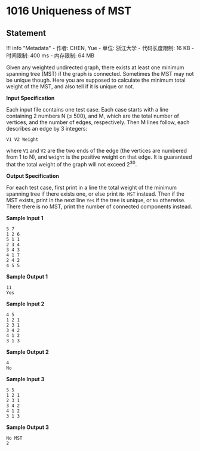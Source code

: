 
# 1016 Uniqueness of MST

## Statement

!!! info "Metadata"
    - 作者: CHEN, Yue
    - 单位: 浙江大学
    - 代码长度限制: 16 KB
    - 时间限制: 400 ms
    - 内存限制: 64 MB

Given any weighted undirected graph, there exists at least one minimum spanning tree (MST) if the graph is connected. Sometimes the MST may not be unique though. Here you are supposed to calculate the minimum total weight of the MST, and also tell if it is unique or not.

**Input Specification**

Each input file contains one test case. Each case starts with a line containing 2 numbers N ($\le$ 500), and M, which are the total number of vertices, and the number of edges, respectively. Then M lines follow, each describes an edge by 3 integers:
```
V1 V2 Weight
```
where `V1` and `V2` are the two ends of the edge (the vertices are numbered from 1 to N), and `Weight` is the positive weight on that edge. It is guaranteed that the total weight of the graph will not exceed $2^{30}$.

**Output Specification**

For each test case, first print in a line the total weight of the minimum spanning tree if there exists one, or else print `No MST` instead. Then if the MST exists, print in the next line `Yes` if the tree is unique, or `No` otherwise. There there is no MST, print the number of connected components instead.

**Sample Input 1**
```plaintext
5 7
1 2 6
5 1 1
2 3 4
3 4 3
4 1 7
2 4 2
4 5 5
```

**Sample Output 1**
```plaintext
11
Yes
```

**Sample Input 2**
```plaintext
4 5
1 2 1
2 3 1
3 4 2
4 1 2
3 1 3
```

**Sample Output 2**
```plaintext
4
No
```

**Sample Input 3**
```plaintext
5 5
1 2 1
2 3 1
3 4 2
4 1 2
3 1 3
```

**Sample Output 3**
```plaintext
No MST
2
```


